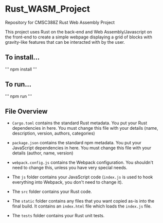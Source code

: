 # Rust_WASM_Project
Repository for CMSC388Z Rust Web Assembly Project

This project uses Rust on the back-end and Web Assembly/Javascript on the front-end to create a simple webpage displaying a grid of blocks with gravity-like features that can be interacted with by the user.

## To install...
'''
npm install
'''

## To run...
'''
npm run
'''

## File Overview
* `Cargo.toml` contains the standard Rust metadata. You put your Rust dependencies in here. You must change this file with your details (name, description, version, authors, categories)

* `package.json` contains the standard npm metadata. You put your JavaScript dependencies in here. You must change this file with your details (author, name, version)

* `webpack.config.js` contains the Webpack configuration. You shouldn't need to change this, unless you have very special needs.

* The `js` folder contains your JavaScript code (`index.js` is used to hook everything into Webpack, you don't need to change it).

* The `src` folder contains your Rust code.

* The `static` folder contains any files that you want copied as-is into the final build. It contains an `index.html` file which loads the `index.js` file.

* The `tests` folder contains your Rust unit tests.
